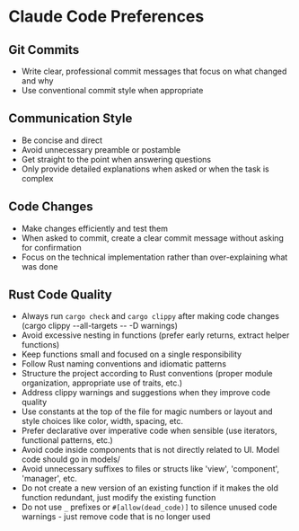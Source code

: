 # Claude Code Preferences

## Git Commits

- Write clear, professional commit messages that focus on what changed and why
- Use conventional commit style when appropriate

## Communication Style

- Be concise and direct
- Avoid unnecessary preamble or postamble
- Get straight to the point when answering questions
- Only provide detailed explanations when asked or when the task is complex

## Code Changes

- Make changes efficiently and test them
- When asked to commit, create a clear commit message without asking for confirmation
- Focus on the technical implementation rather than over-explaining what was done

## Rust Code Quality

- Always run `cargo check` and `cargo clippy` after making code changes (cargo clippy --all-targets -- -D warnings)
- Avoid excessive nesting in functions (prefer early returns, extract helper functions)
- Keep functions small and focused on a single responsibility
- Follow Rust naming conventions and idiomatic patterns
- Structure the project according to Rust conventions (proper module organization, appropriate use of traits, etc.)
- Address clippy warnings and suggestions when they improve code quality
- Use constants at the top of the file for magic numbers or layout and style choices like color, width, spacing, etc.
- Prefer declarative over imperative code when sensible (use iterators, functional patterns, etc.)
- Avoid code inside components that is not directly related to UI. Model code should go in models/
- Avoid unnecessary suffixes to files or structs like 'view', 'component', 'manager', etc.
- Do not create a new version of an existing function if it makes the old function redundant, just modify the existing function
- Do not use `_` prefixes or `#[allow(dead_code)]` to silence unused code warnings - just remove code that is no longer used
